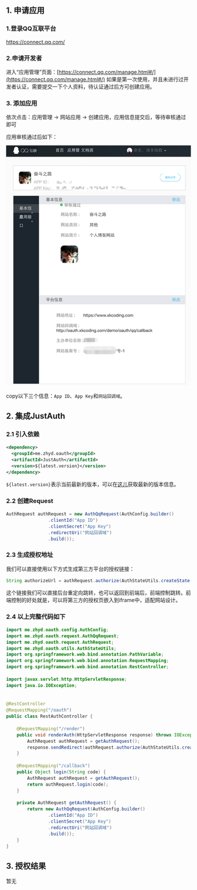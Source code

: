 ## 1. 申请应用

### 1.登录QQ互联平台
https://connect.qq.com/
### 2.申请开发者
进入“应用管理”页面：[https://connect.qq.com/manage.html#/](https://connect.qq.com/manage.html#/)
如果是第一次使用，并且未进行过开发者认证，需要提交一下个人资料，待认证通过后方可创建应用。

### 3. 添加应用

依次点击：应用管理 -> 网站应用 -> 创建应用，应用信息提交后，等待审核通过即可

应用审核通过后如下：

![file](../_media/oauth/qq_01.png)

copy以下三个信息：`App ID`、`App Key`和`网站回调域`。

## 2. 集成JustAuth


### 2.1 引入依赖

```xml
<dependency>
  <groupId>me.zhyd.oauth</groupId>
  <artifactId>JustAuth</artifactId>
  <version>${latest.version}</version>
</dependency>
```

`${latest.version}`表示当前最新的版本，可以在[这儿](https://github.com/justauth/JustAuth/releases)获取最新的版本信息。

### 2.2 创建Request

```java
AuthRequest authRequest = new AuthQqRequest(AuthConfig.builder()
                .clientId("App ID")
                .clientSecret("App Key")
                .redirectUri("网站回调域")
                .build());
```

### 2.3 生成授权地址

我们可以直接使用以下方式生成第三方平台的授权链接：
```java
String authorizeUrl = authRequest.authorize(AuthStateUtils.createState());
```
这个链接我们可以直接后台重定向跳转，也可以返回到前端后，前端控制跳转。前端控制的好处就是，可以将第三方的授权页嵌入到iframe中，适配网站设计。


### 2.4 以上完整代码如下

```java
import me.zhyd.oauth.config.AuthConfig;
import me.zhyd.oauth.request.AuthQqRequest;
import me.zhyd.oauth.request.AuthRequest;
import me.zhyd.oauth.utils.AuthStateUtils;
import org.springframework.web.bind.annotation.PathVariable;
import org.springframework.web.bind.annotation.RequestMapping;
import org.springframework.web.bind.annotation.RestController;

import javax.servlet.http.HttpServletResponse;
import java.io.IOException;


@RestController
@RequestMapping("/oauth")
public class RestAuthController {

    @RequestMapping("/render")
    public void renderAuth(HttpServletResponse response) throws IOException {
        AuthRequest authRequest = getAuthRequest();
        response.sendRedirect(authRequest.authorize(AuthStateUtils.createState()));
    }

    @RequestMapping("/callback")
    public Object login(String code) {
        AuthRequest authRequest = getAuthRequest();
        return authRequest.login(code);
    }

    private AuthRequest getAuthRequest() {
        return new AuthQqRequest(AuthConfig.builder()
                .clientId("App ID")
                .clientSecret("App Key")
                .redirectUri("网站回调域")
                .build());
    }
}
```

## 3. 授权结果

暂无
